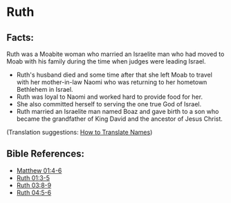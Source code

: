 # Ruth #

## Facts: ##

Ruth was a Moabite woman who married an Israelite man who had moved to Moab with his family during the time when judges were leading Israel.

* Ruth's husband died and some time after that she left Moab to travel with her mother-in-law Naomi who was returning to her hometown Bethlehem in Israel.
* Ruth was loyal to Naomi and worked hard to provide food for her.
* She also committed herself to serving the one true God of Israel.
* Ruth married an Israelite man named Boaz and gave birth to a son who became the grandfather of King David and the ancestor of Jesus Christ.

(Translation suggestions: [How to Translate Names](en/ta-vol1/translate/man/translate-names))



## Bible References: ##

* [Matthew 01:4-6](en/tn/mat/help/01/04)
* [Ruth 01:3-5](en/tn/rut/help/01/03)
* [Ruth 03:8-9](en/tn/rut/help/03/08)
* [Ruth 04:5-6](en/tn/rut/help/04/05)